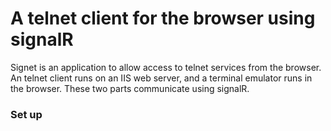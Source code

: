 # A telnet client for the browser using signalR #

Signet is an application to allow access to telnet services from the browser. An telnet client runs on an IIS web server, and a terminal emulator runs in the browser. These two parts communicate using signalR.

### Set up ###
